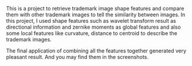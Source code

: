 This is a project to retrieve trademark image shape features and compare them with other trademark images to tell the similarity between images.
In this project, I used shape features such as wavelet transform result as directional information and zernike moments as global features and also some local features like curvature, distance to centroid to describe the trademark images.

The final application of combining all the features together generated very pleasant result. And you may find them in the screenshots.
